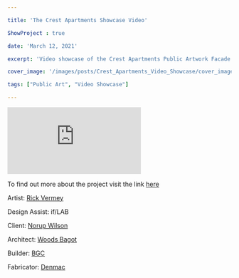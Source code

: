 ```yaml
---

title: 'The Crest Apartments Showcase Video'

ShowProject : true

date: 'March 12, 2021'

excerpt: 'Video showcase of the Crest Apartments Public Artwork Facade.'

cover_image: '/images/posts/Crest_Apartments_Video_Showcase/cover_image.jpg' 

tags: ["Public Art", "Video Showcase"]

---
```


<div >
	<iframe class="VideoMD"  src="https://www.youtube.com/embed/T2RXq6wl-XU" title="If/Lab YouTube Video Player" frameborder="0" allow="accelerometer; autoplay; clipboard-write; encrypted-media; gyroscope; picture-in-picture" allowfullscreen></iframe>
</div>

To find out more about the project visit the link
[here](https://www.intensivefieldslab.com/art/the-crest-apartments)

Artist: [Rick Vermey](http://www.rickvermey.com/)

Design Assist: if/LAB

Client: [Norup Wilson](https://www.norupwilson.com/)

Architect: [Woods Bagot](https://www.woodsbagot.com/)

Builder: [BGC](http://www.bgc.com.au/)

Fabricator: [Denmac](https://denmac.net.au/)
